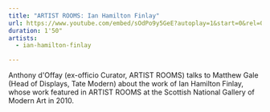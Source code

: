 ```yaml
---
title: "ARTIST ROOMS: Ian Hamilton Finlay"
url: https://www.youtube.com/embed/sOdPo9y5GeE?autoplay=1&start=0&rel=0
duration: 1'50"
artists:
  - ian-hamilton-finlay

---
```


Anthony d'Offay (ex-officio Curator, ARTIST ROOMS) talks to Matthew Gale (Head of Displays, Tate Modern) about the work of Ian Hamilton Finlay, whose work featured in ARTIST ROOMS at the Scottish National Gallery of Modern Art in 2010.